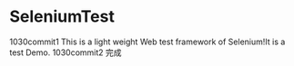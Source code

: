 # SeleniumTest
1030commit1
This is a light weight Web test framework of Selenium!It is a test Demo.
1030commit2  完成
